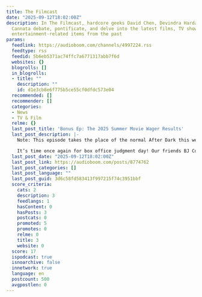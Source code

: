 ```yaml
---
title: The Filmcast
date: "2025-09-12T18:02:00Z"
description: In The Filmcast, hardcore geeks David Chen, Devindra Hardawar, and Jeff
  Cannata debate, pontificate, and delve into the latest films, TV shows, and other
  entertainment-related items from the past
params:
  feedlink: https://audioboom.com/channels/4997224.rss
  feedtype: rss
  feedid: 5b6eb5371ac74ffc7a6771317abb7f6d
  websites: {}
  blogrolls: []
  in_blogrolls:
  - title: ""
    description: ""
    id: d1e3cb8e6f775b5ce55cf0dfdc573e04
  recommended: []
  recommender: []
  categories:
  - News
  - TV & Film
  relme: {}
  last_post_title: 'Bonus Ep: The 2025 Summer Movie Wager Results'
  last_post_description: |-
    Note: This episode takes the place of the normal After Dark this week.

    It’s time once again for box office judgment day! Our friends BJ Colangelo, Germain Lussier, and Peter Sciretta return to the
  last_post_date: "2025-09-12T18:02:00Z"
  last_post_link: https://audioboom.com/posts/8774762
  last_post_categories: []
  last_post_language: ""
  last_post_guid: 3d6c58fd583413f997215f74c3951bbf
  score_criteria:
    cats: 2
    description: 3
    feedlangs: 1
    hasContent: 0
    hasPosts: 3
    postcats: 0
    promoted: 5
    promotes: 0
    relme: 0
    title: 3
    website: 0
  score: 17
  ispodcast: true
  isnoarchive: false
  innetwork: true
  language: en
  postcount: 500
  avgpostlen: 0
---
```

